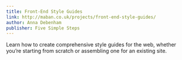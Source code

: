 ```yaml
---
title: Front-End Style Guides
link: http://maban.co.uk/projects/front-end-style-guides/
author: Anna Debenham
publisher: Five Simple Steps
---
```

Learn how to create comprehensive style guides for the web, whether you’re starting from scratch or assembling one for an existing site.